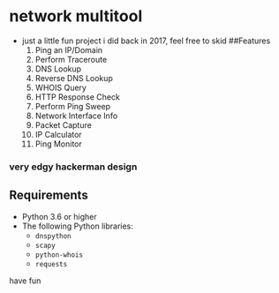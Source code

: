 # network multitool
- just a little fun project i did back in 2017, feel free to skid
##Features
 	1.	Ping an IP/Domain
	2.	Perform Traceroute
	3.	DNS Lookup
	4.	Reverse DNS Lookup
	5.	WHOIS Query
	6.	HTTP Response Check
	7.	Perform Ping Sweep
	8.	Network Interface Info
	9.	Packet Capture
	10.	IP Calculator
	11.	Ping Monitor


### very edgy hackerman design

## Requirements
- Python 3.6 or higher
- The following Python libraries:
  - `dnspython`
  - `scapy`
  - `python-whois`
  - `requests`

have fun
